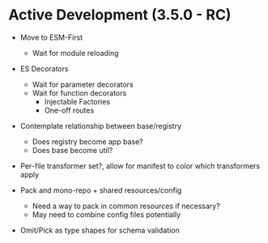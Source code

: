 Active Development (3.5.0 - RC)
=====================================

* Move to ESM-First
  - Wait for module reloading
* ES Decorators
  - Wait for parameter decorators
  - Wait for function decorators
      - Injectable Factories
      - One-off routes
* Contemplate relationship between base/registry
  - Does registry become app base?
  - Does base become util?

* Per-file transformer set?, allow for manifest to color which transformers apply

* Pack and mono-repo + shared resources/config 
  - Need a way to pack in common resources if necessary?
  - May need to combine config files potentially

* Omit/Pick as type shapes for schema validation